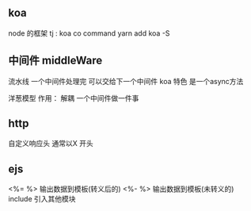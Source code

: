 ## koa
node 的框架
tj : koa co command
yarn add koa -S

## 中间件 middleWare
流水线
一个中间件处理完  可以交给下一个中间件
koa 特色
是一个async方法

洋葱模型
作用： 解耦 一个中间件做一件事
## http
自定义响应头  通常以X 开头

## ejs
<%= %> 输出数据到模板(转义后的)
<%- %> 输出数据到模板(未转义的)
include 引入其他模块